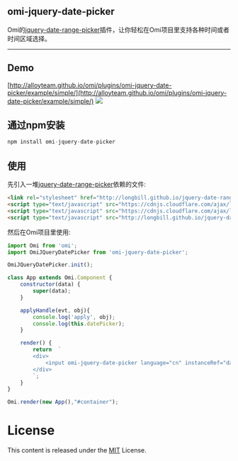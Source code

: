 ﻿## omi-jquery-date-picker

Omi的[jquery-date-range-picker](https://github.com/longbill/jquery-date-range-picker)插件，让你轻松在Omi项目里支持各种时间或者时间区域选择。

---

## Demo

[http://alloyteam.github.io/omi/plugins/omi-jquery-date-picker/example/simple/](http://alloyteam.github.io/omi/plugins/omi-jquery-date-picker/example/simple/)
![](http://images2015.cnblogs.com/blog/105416/201702/105416-20170215195952691-1738483673.jpg)


## 通过npm安装 

``` js
npm install omi-jquery-date-picker
```

## 使用

先引入一堆[jquery-date-range-picker](http://longbill.github.io/jquery-date-range-picker/)依赖的文件:

```html
<link rel="stylesheet" href="http://longbill.github.io/jquery-date-range-picker/dist/daterangepicker.min.css">
<script type="text/javascript" src="https://cdnjs.cloudflare.com/ajax/libs/moment.js/2.16.0/moment.min.js"></script>
<script type="text/javascript" src="https://cdnjs.cloudflare.com/ajax/libs/jquery/1.12.4/jquery.min.js"></script>
<script type="text/javascript" src="http://longbill.github.io/jquery-date-range-picker/dist/jquery.daterangepicker.min.js"></script>
```

然后在Omi项目里使用:

```js
import Omi from 'omi';
import OmiJQueryDatePicker from 'omi-jquery-date-picker';

OmiJQueryDatePicker.init();

class App extends Omi.Component {
    constructor(data) {
        super(data);
    }

    applyHandle(evt, obj){
        console.log('apply', obj);
        console.log(this.datePicker);
    }

    render() {
        return  `
        <div>
            <input omi-jquery-date-picker language="cn" instanceRef="datePicker" size="40" value="" onApply="applyHandle" >
        </div>
        `;
    }
}

Omi.render(new App(),"#container");
```

# License
This content is released under the [MIT](http://opensource.org/licenses/MIT) License.